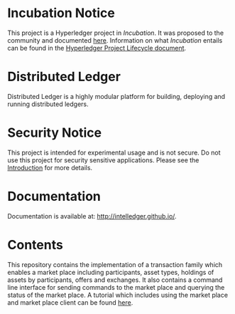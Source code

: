 # Incubation Notice
This project is a Hyperledger project in _Incubation_. It was proposed to the community and documented [here](http://bit.ly/1T6eVBH). Information on what _Incubation_ entails can be found in the [Hyperledger Project Lifecycle document](https://goo.gl/4edNRc).

Distributed Ledger
==================

Distributed Ledger is a highly modular platform for building, deploying and
running distributed ledgers.

Security Notice
===============
This project is intended for experimental usage and is not secure.
Do not use this project for security sensitive applications.
Please see the
[Introduction](http://intelledger.github.io/introduction.html)
for more details.

Documentation
=============

Documentation is available at: http://intelledger.github.io/.

Contents
========

This repository contains the implementation of a transaction family which
enables a market place including participants, asset types, holdings of
assets by participants, offers and exchanges. It also contains a command
line interface for sending commands to the market place and querying the
status of the market place. A tutorial which includes using the market place
and market place client can be found
[here](http://intelledger.github.io/tutorial.html).

